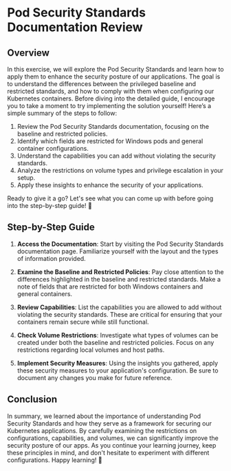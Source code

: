 # Pod Security Standards Documentation Review

## Overview

In this exercise, we will explore the Pod Security Standards and learn how to apply them to enhance the security posture of our applications. The goal is to understand the differences between the privileged baseline and restricted standards, and how to comply with them when configuring our Kubernetes containers. Before diving into the detailed guide, I encourage you to take a moment to try implementing the solution yourself! Here’s a simple summary of the steps to follow:

1. Review the Pod Security Standards documentation, focusing on the baseline and restricted policies.
2. Identify which fields are restricted for Windows pods and general container configurations.
3. Understand the capabilities you can add without violating the security standards.
4. Analyze the restrictions on volume types and privilege escalation in your setup.
5. Apply these insights to enhance the security of your applications.

Ready to give it a go? Let's see what you can come up with before going into the step-by-step guide! 🚀

## Step-by-Step Guide

1. **Access the Documentation**: Start by visiting the Pod Security Standards documentation page. Familiarize yourself with the layout and the types of information provided.
2. **Examine the Baseline and Restricted Policies**: Pay close attention to the differences highlighted in the baseline and restricted standards. Make a note of fields that are restricted for both Windows containers and general containers.

3. **Review Capabilities**: List the capabilities you are allowed to add without violating the security standards. These are critical for ensuring that your containers remain secure while still functional.

4. **Check Volume Restrictions**: Investigate what types of volumes can be created under both the baseline and restricted policies. Focus on any restrictions regarding local volumes and host paths.

5. **Implement Security Measures**: Using the insights you gathered, apply these security measures to your application's configuration. Be sure to document any changes you make for future reference.

## Conclusion

In summary, we learned about the importance of understanding Pod Security Standards and how they serve as a framework for securing our Kubernetes applications. By carefully examining the restrictions on configurations, capabilities, and volumes, we can significantly improve the security posture of our apps. As you continue your learning journey, keep these principles in mind, and don't hesitate to experiment with different configurations. Happy learning! 🌟
